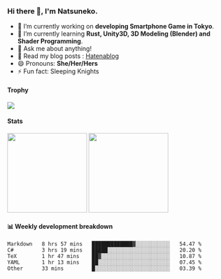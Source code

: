 ### Hi there 👋, I'm Natsuneko.

<!--
**mika-f/mika-f** is a ✨ _special_ ✨ repository because its `README.md` (this file) appears on your GitHub profile.

Here are some ideas to get you started:

- 🔭 I’m currently working on ...
- 🌱 I’m currently learning ...
- 👯 I’m looking to collaborate on ...
- 🤔 I’m looking for help with ...
- 💬 Ask me about ...
- 📫 How to reach me: ...
- 😄 Pronouns: ...
- ⚡ Fun fact: ...
-->

- 🔭 I’m currently working on **developing Smartphone Game in Tokyo**.
- 🌱 I’m currently learning **Rust, Unity3D, 3D Modeling (Blender) and Shader Programming**.
- 💬 Ask me about anything!
- 📝 Read my blog posts : [Hatenablog](https://mikazuki.hatenablog.jp/)
- 😄 Pronouns: **She/Her/Hers**
- ⚡ Fun fact: Sleeping Knights

#### Trophy

<img src="https://github-profile-trophy.vercel.app/?username=mika-f&no-frame=true&row=1&column=6" />

#### Stats

<p>
  <img src="https://github-readme-stats.vercel.app/api?username=mika-f" height="182" />
  <img src="https://github-readme-stats.vercel.app/api/top-langs/?username=mika-f&layout=compact" height="182" />
</p>


#### 📊 Weekly development breakdown

<!--START_SECTION:waka-->
```text
Markdown   8 hrs 57 mins   █████████████▓░░░░░░░░░░░   54.47 % 
C#         3 hrs 19 mins   █████░░░░░░░░░░░░░░░░░░░░   20.20 % 
TeX        1 hr 47 mins    ██▓░░░░░░░░░░░░░░░░░░░░░░   10.87 % 
YAML       1 hr 13 mins    ██░░░░░░░░░░░░░░░░░░░░░░░   07.45 % 
Other      33 mins         █░░░░░░░░░░░░░░░░░░░░░░░░   03.39 % 
```
<!--END_SECTION:waka-->
